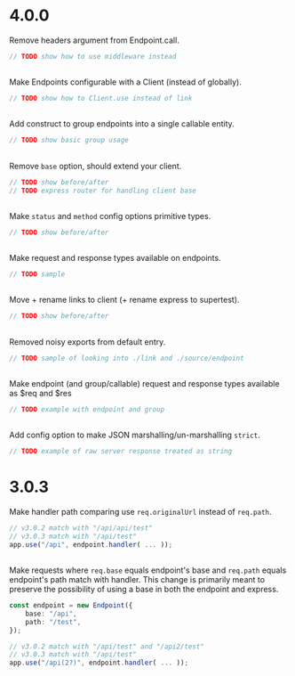 # 4.0.0

Remove headers argument from Endpoint.call.

```typescript
// TODO show how to use middleware instead
```

##

Make Endpoints configurable with a Client (instead of globally).


```typescript
// TODO show how to Client.use instead of link
```

##

Add construct to group endpoints into a single callable entity.

```typescript
// TODO show basic group usage
```

##

Remove `base` option, should extend your client.

```typescript
// TODO show before/after
// TODO express router for handling client base
```

##

Make `status` and `method` config options primitive types.

```typescript
// TODO show before/after
```

##

Make request and response types available on endpoints.

```typescript
// TODO sample
```

##

Move + rename links to client (+ rename express to supertest).

```typescript
// TODO show before/after
```

##

Removed noisy exports from default entry.

```typescript
// TODO sample of looking into ./link and ./source/endpoint
```

##

Make endpoint (and group/callable) request and response types available as $req and $res

```typescript
// TODO example with endpoint and group
```

##

Add config option to make JSON marshalling/un-marshalling `strict`.

```typescript
// TODO example of raw server response treated as string
```

# 3.0.3

Make handler path comparing use `req.originalUrl` instead of `req.path`.

```typescript
// v3.0.2 match with "/api/api/test"
// v3.0.3 match with "/api/test"
app.use("/api", endpoint.handler( ... ));
```

##

Make requests where `req.base` equals endpoint's base and `req.path` equals endpoint's path match with handler. This change is primarily meant to preserve the possibility of using a base in both the endpoint and express.

```typescript
const endpoint = new Endpoint({
    base: "/api",
    path: "/test",
});

// v3.0.2 match with "/api/test" and "/api2/test"
// v3.0.3 match with "/api/test"
app.use("/api(2?)", endpoint.handler( ... ));
```
